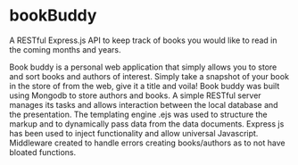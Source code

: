 # bookBuddy
A RESTful  Express.js API to keep track of books you would like to read in the coming months and years. 

Book buddy is a personal web application that simply allows you to store and sort books and authors of interest. Simply take a snapshot of your book in the store of from the web, give it a title and voila! 
Book buddy was built using Mongodb to store authors and books. A simple RESTful server manages its tasks and allows interaction between the local database and the presentation. The templating engine .ejs was used to structure the markup and to dynamically pass data from the data documents. 
Express js has been used to inject functionality and allow universal Javascript. 
Middleware created to handle errors creating books/authors as to not have bloated functions.

